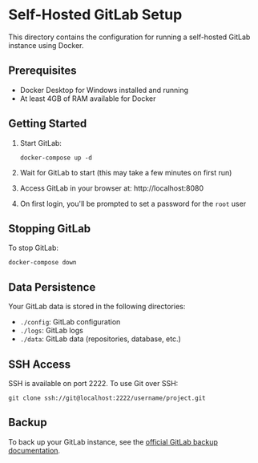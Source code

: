 # Self-Hosted GitLab Setup

This directory contains the configuration for running a self-hosted GitLab instance using Docker.

## Prerequisites

- Docker Desktop for Windows installed and running
- At least 4GB of RAM available for Docker

## Getting Started

1. Start GitLab:
   ```
   docker-compose up -d
   ```

2. Wait for GitLab to start (this may take a few minutes on first run)

3. Access GitLab in your browser at: http://localhost:8080

4. On first login, you'll be prompted to set a password for the `root` user

## Stopping GitLab

To stop GitLab:
```
docker-compose down
```

## Data Persistence

Your GitLab data is stored in the following directories:
- `./config`: GitLab configuration
- `./logs`: GitLab logs
- `./data`: GitLab data (repositories, database, etc.)

## SSH Access

SSH is available on port 2222. To use Git over SSH:
```
git clone ssh://git@localhost:2222/username/project.git
```

## Backup

To back up your GitLab instance, see the [official GitLab backup documentation](https://docs.gitlab.com/ee/administration/backup_restore/).
